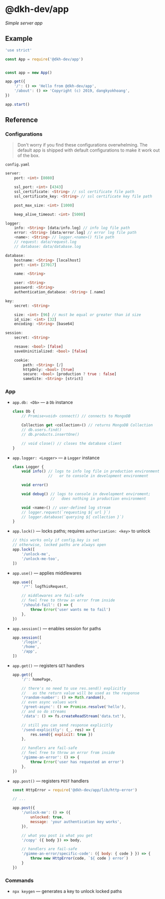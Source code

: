 # @dkh-dev/app

_Simple server app_

## Example

```javascript
'use strict'

const App = require('@dkh-dev/app')


const app = new App()

app.get({
    '/': () => 'Hello from @dkh-dev/app',
    '/about': () => 'Copyright (c) 2019, dangkyokhoang',
})

app.start()
```

## Reference

### Configurations

> Don't worry if you find these configurations overwhelming. The default app is shipped with default configurations to make it work out of the box.

`config.yaml`
```dart
server:
    port: <int> [8080]

    ssl_port: <int> [4343]
    ssl_certificate: <String> // ssl certificate file path
    ssl_certificate_key: <String> // ssl certificate key file path

    post_max_size: <int> [1000]

    keep_alive_timeout: <int> [5000]

logger:
    info: <String> [data/info.log] // info log file path
    error: <String> [data/error.log] // error log file path
    <name>: <String> // logger.<name>() file path
    // request: data/request.log
    // database: data/database.log

database:
    hostname: <String> [localhost]
    port: <int> [27017]

    name: <String>

    user: <String>
    password: <String>
    authentication_database: <String> [.name]

key:
    secret: <String>

    size: <int> [96] // must be equal or greater than id size
    id_size: <int> [32]
    encoding: <String> [base64]

session:
    secret: <String>

    resave: <bool> [false]
    saveUninitialized: <bool> [false]

    cookie:
        path: <String> [/]
        httpOnly: <bool> [true]
        secure: <bool> [production ? true : false]
        sameSite: <String> [strict]
```

### App

- `app.db: <Db>` — a `Db` instance
    ```typescript
    class Db {
        // Promise<void> connect() // connects to MongoDB

        Collection get <collection>() // returns MongoDB Collection
        // db.users.find()
        // db.products.insertOne()

        // void close() // closes the database client
    }
    ```

- `app.logger: <Logger>` — a `Logger` instance
    ```typescript
    class Logger {
        void info() // logs to info log file in production environment
                    //   or to console in development environment

        void error()

        void debug() // logs to console in development enviroment;
                     //   does nothing in production environment

        void <name>() // user-defined log stream
        // logger.request(`requesting ${ url }`)
        // logger.database(`querying ${ collection }`)
    }
    ```

- `app.lock()` — locks paths; requires `authorization: <key>` to unlock
    ```javascript
    // this works only if config.key is set
    // otherwise, locked paths are always open
    app.lock([
        '/unlock-me',
        '/unlock-me-too',
    ])
    ```

- `app.use()` — applies middlewares
    ```javascript
    app.use({
        '/*': logThisRequest,

        // middlewares are fail-safe
        // feel free to throw an error from inside
        '/should-fail': () => {
            throw Error('user wants me to fail')
        },
    })
    ```

- `app.session()` — enables session for paths
    ```javascript
    app.session([
        '/login',
        '/home',
        '/app',
    ])
    ```

- `app.get()` — registers `GET` handlers
    ```javascript
    app.get({
        '/': homePage,

        // there's no need to use res.send() explicitly
        //   as the return value will be used as the response
        '/random-number': () => Math.random(),
        // even async values work
        '/greet-async': () => Promise.resolve('hello'),
        // and so do streams
        '/data': () => fs.createReadStream('data.txt'),

        // still you can send response explicitly
        '/send-explicitly': (_, res) => {
            res.send({ explicit: true })
        },

        // handlers are fail-safe
        // feel free to throw an error from inside
        '/gimme-an-error': () => {
            throw Error('user has requested an error')
        },
    })
    ```

- `app.post()` — registers `POST` handlers
    ```javascript
    const HttpError = require('@dkh-dev/app/lib/http-error')

    // ...

    app.post({
        '/unlock-me': () => ({
            unlocked: true,
            message: 'your authentication key works',
        }),

        // what you post is what you get
        '/copy' ({ body }) => body,

        // handlers are fail-safe
        '/gimme-an-error/specific-code': ({ body: { code } }) => {
            throw new HttpError(code, `${ code } error`)
        }
    })
    ```

### Commands

- `npx keygen` — generates a key to unlock locked paths
